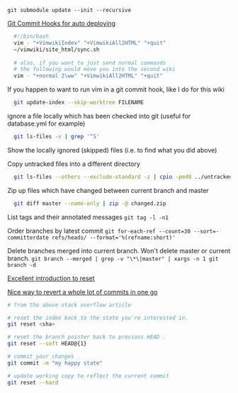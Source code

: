 `git submodule update --init --recursive`

[Git Commit Hooks for auto deploying](http://toroid.org/ams/git-website-howto)



```bash
  #!/bin/bash
  vim - "+VimwikiIndex" "+VimwikiAll2HTML" "+quit"
  ~/vimwiki/site_html/sync.sh
  
  # also, if you want to just send normal commands
  # the following would move you into the second wiki
  vim - "+normal 2\ww" "+VimwikiAll2HTML" "+quit"
```
If you happen to want to run vim in a git commit hook, like I do for this wiki


```bash
  git update-index --skip-worktree FILENAME
```
ignore a file locally which has been checked into git (useful for database.yml
for example)

```bash
  git ls-files -v | grep '^S'
```
Show the locally ignored (skipped) files (i.e. to find what you did above)


Copy untracked files into a different directory
```bash
  git ls-files --others --exclude-standard -z | cpio -pmd0 ../untracked-backup/
```

Zip up files which have changed between current branch and master
```bash
  git diff master --name-only | zip -@ changed.zip
```

List tags and their annotated messages
`git tag -l -n1`

Order branches by latest commit
`git for-each-ref --count=30 --sort=-committerdate refs/heads/ --format='%(refname:short)'`

Delete branches merged into current branch. Won't delete master or current
branch.
`git branch --merged | grep -v "\*\|master" | xargs -n 1 git branch -d`

[Excellent introduction to reset](http://git-scm.com/blog)

[Nice way to revert a whole lot of commits in one go](http://stackoverflow.com/questions/1895059/revert-to-a-commit-by-a-sha-hash-in-git)
```bash
# from the above stack overflow article

# reset the index back to the state you're interested in.
git reset <sha>

# reset the branch pointer back to previous HEAD .
git reset --soft HEAD@{1}

# commit your changes
git commit -m "my happy state"

# update working copy to reflect the current commit
git reset --hard
```


